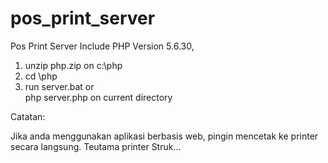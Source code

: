 # pos_print_server
Pos Print Server  Include PHP Version 5.6.30,

1. unzip php.zip on c:\php
2. cd \php
3. run server.bat or   
php server.php
on current directory

Catatan:

Jika anda menggunakan aplikasi berbasis web, pingin mencetak ke printer secara langsung. Teutama printer Struk...
